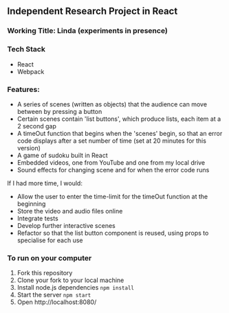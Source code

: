 ## Independent Research Project in React
### Working Title: Linda (experiments in presence)

### Tech Stack
* React
* Webpack

### Features:
* A series of scenes (written as objects) that the audience can move between by pressing a button
* Certain scenes contain 'list buttons', which produce lists, each item at a 2 second gap
* A timeOut function that begins when the 'scenes' begin, so that an error code displays after a set number of time (set at 20 minutes for this version)
* A game of sudoku built in React
* Embedded videos, one from YouTube and one from my local drive
* Sound effects for changing scene and for when the error code runs

If I had more time, I would:
* Allow the user to enter the time-limit for the timeOut function at the beginning
* Store the video and audio files online
* Integrate tests
* Develop further interactive scenes
* Refactor so that the list button component is reused, using props to specialise for each use

### To run on your computer

1. Fork this repository
2. Clone your fork to your local machine
3. Install node.js dependencies `npm install`
4. Start the server `npm start`
5. Open http://localhost:8080/
